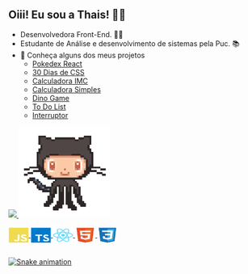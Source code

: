 



## Oiii! Eu sou a Thais! 👋🏻
- Desenvolvedora Front-End. 👩‍💻
- Estudante de Análise e desenvolvimento de sistemas pela Puc. 📚
- 🔎 Conheça alguns dos meus projetos
   - [Pokedex React](https://github.com/ThaisOrgeira/Pokedex-React)
   - [30 Dias de CSS](https://github.com/ThaisOrgeira/30diasDeCSS)
   - [Calculadora IMC](https://github.com/ThaisOrgeira/Calculadora-IMC)
   - [Calculadora Simples](https://github.com/ThaisOrgeira/Calculadora-Javascript)
   - [Dino Game](https://github.com/ThaisOrgeira/DinoGame)
   - [To Do List](https://github.com/ThaisOrgeira/To-Do-List/blob/main/README.md)
   - [Interruptor](https://github.com/ThaisOrgeira/Lampada-Javascript)
   


 <div>
  <a href="https://github.com/ThaisDeveloper">
  <img height="180em" src="https://github-readme-stats.vercel.app/api?username=ThaisOrgeira&show_icons=true&theme=dracula&include_all_commits=truecount_private=true"/>
  <img  height="180em" alt="gif" src="https://raw.githubusercontent.com/iCharlesZ/FigureBed/master/img/octocat.gif">
</div>
   <div style="display: inline_block"><br>
  <img align="center" alt="thais-Js" height="30" width="40" src="https://raw.githubusercontent.com/devicons/devicon/master/icons/javascript/javascript-plain.svg">
  <img align="center" alt="thais-Ts" height="30" width="40" src="https://raw.githubusercontent.com/devicons/devicon/master/icons/typescript/typescript-plain.svg">
  <img align="center" alt="thais-React" height="30" width="40" src="https://raw.githubusercontent.com/devicons/devicon/master/icons/react/react-original.svg">
  <img align="center" alt="thais-HTML" height="30" width="40" src="https://raw.githubusercontent.com/devicons/devicon/master/icons/html5/html5-original.svg">
  <img align="center" alt="thais-CSS" height="30" width="40" src="https://raw.githubusercontent.com/devicons/devicon/master/icons/css3/css3-original.svg">
</div>
 
  ##

<div> 
  

</div>
 
  ![Snake animation](https://github.com/ThaisOrgeira/ThaisOrgeira/blob/output/github-contribution-grid-snake.svg)
